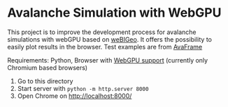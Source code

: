# Avalanche Simulation with WebGPU

This project is to improve the development process for avalanche simulations with webGPU based on [weBIGeo](https://github.com/weBIGeo/webigeo/tree/main). It offers the possibility to easily plot results in the browser.
Test examples are from [AvaFrame](https://docs.avaframe.org/en/latest/testing.html#tests-for-model-validation)

Requirements: Python, Browser with [WebGPU support](https://caniuse.com/webgpu) (currently only Chromium based browsers)

1. Go to this directory
2. Start server with `python -m http.server 8000`
3. Open Chrome on [http://localhost:8000/](http://localhost:8000/)
